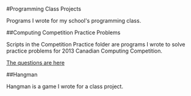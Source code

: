 #Programming Class Projects

Programs I wrote for my school's programming class.

##Computing Competition Practice Problems


Scripts in the Competition Practice folder are programs I wrote to solve practice problems for 2013 Canadian Computing Competition.

[The questions are here](https://cemc.math.uwaterloo.ca/contests/computing/2013/stage1/juniorEn.pdf)

##Hangman

Hangman is a game I wrote for a class project. 

